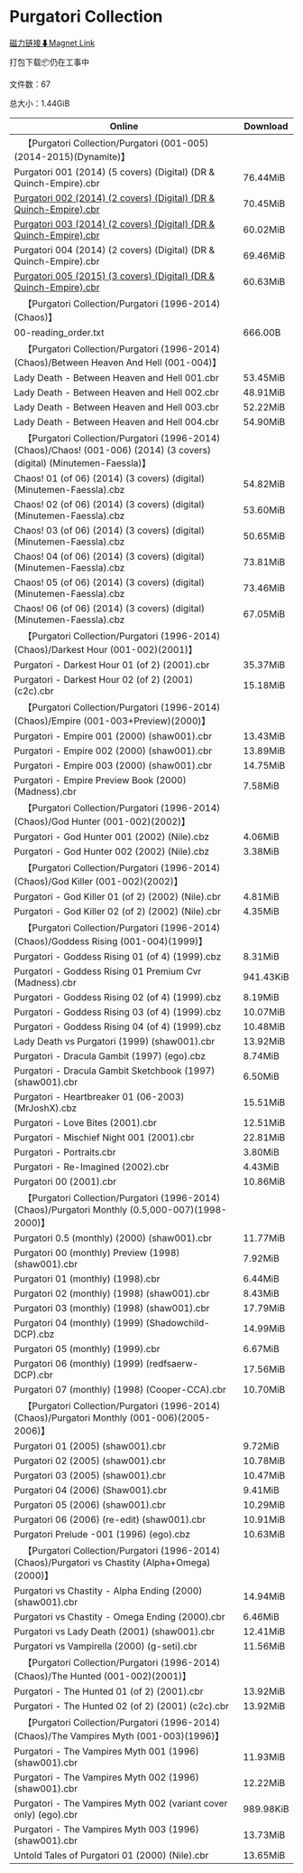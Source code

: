 # Purgatori Collection

[磁力链接⬇Magnet Link](magnet:?xt=urn:btih:2e4106b0996ba6777598b08e07e41b00dcc65bd3&dn=Purgatori%20Collection)

打包下载📦仍在工事中

文件数：67

总大小：1.44GiB

Online | Download
--- | ---
&emsp;【Purgatori Collection/Purgatori (001-005)(2014-2015)(Dynamite)】 | 
Purgatori 001 (2014) (5 covers) (Digital) (DR & Quinch-Empire).cbr | 76.44MiB
[Purgatori 002 (2014) (2 covers) (Digital) (DR & Quinch-Empire).cbr](https://github.com/alicewish/markdown/blob/master/comic/Purgatori-002-2014-2-covers-Digital-DR-Quinch-Empire-cbr.md) | 70.45MiB
[Purgatori 003 (2014) (2 covers) (Digital) (DR & Quinch-Empire).cbr](https://github.com/alicewish/markdown/blob/master/comic/Purgatori-003-2014-2-covers-Digital-DR-Quinch-Empire-cbr.md) | 60.02MiB
Purgatori 004 (2014) (2 covers) (Digital) (DR & Quinch-Empire).cbr | 69.46MiB
[Purgatori 005 (2015) (3 covers) (Digital) (DR & Quinch-Empire).cbr](https://github.com/alicewish/markdown/blob/master/comic/Purgatori-005-2015-3-covers-Digital-DR-Quinch-Empire-cbr.md) | 60.63MiB
&emsp;【Purgatori Collection/Purgatori (1996-2014)(Chaos)】 | 
00-reading\_order.txt | 666.00B
&emsp;【Purgatori Collection/Purgatori (1996-2014)(Chaos)/Between Heaven And Hell (001-004)】 | 
Lady Death - Between Heaven and Hell 001.cbr | 53.45MiB
Lady Death - Between Heaven and Hell 002.cbr | 48.91MiB
Lady Death - Between Heaven and Hell 003.cbr | 52.22MiB
Lady Death - Between Heaven and Hell 004.cbr | 54.90MiB
&emsp;【Purgatori Collection/Purgatori (1996-2014)(Chaos)/Chaos! (001-006) (2014) (3 covers) (digital) (Minutemen-Faessla)】 | 
Chaos! 01 (of 06) (2014) (3 covers) (digital) (Minutemen-Faessla).cbz | 54.82MiB
Chaos! 02 (of 06) (2014) (3 covers) (digital) (Minutemen-Faessla).cbz | 53.60MiB
Chaos! 03 (of 06) (2014) (3 covers) (digital) (Minutemen-Faessla).cbz | 50.65MiB
Chaos! 04 (of 06) (2014) (3 covers) (digital) (Minutemen-Faessla).cbz | 73.81MiB
Chaos! 05 (of 06) (2014) (3 covers) (digital) (Minutemen-Faessla).cbz | 73.46MiB
Chaos! 06 (of 06) (2014) (3 covers) (digital) (Minutemen-Faessla).cbz | 67.05MiB
&emsp;【Purgatori Collection/Purgatori (1996-2014)(Chaos)/Darkest Hour (001-002)(2001)】 | 
Purgatori - Darkest Hour 01 (of 2) (2001).cbr | 35.37MiB
Purgatori - Darkest Hour 02 (of 2) (2001) (c2c).cbr | 15.18MiB
&emsp;【Purgatori Collection/Purgatori (1996-2014)(Chaos)/Empire (001-003+Preview)(2000)】 | 
Purgatori - Empire 001 (2000) (shaw001).cbr | 13.43MiB
Purgatori - Empire 002 (2000) (shaw001).cbr | 13.89MiB
Purgatori - Empire 003 (2000) (shaw001).cbr | 14.75MiB
Purgatori - Empire Preview Book (2000) (Madness).cbr | 7.58MiB
&emsp;【Purgatori Collection/Purgatori (1996-2014)(Chaos)/God Hunter (001-002)(2002)】 | 
Purgatori - God Hunter 001 (2002) (Nile).cbz | 4.06MiB
Purgatori - God Hunter 002 (2002) (Nile).cbz | 3.38MiB
&emsp;【Purgatori Collection/Purgatori (1996-2014)(Chaos)/God Killer  (001-002)(2002)】 | 
Purgatori - God Killer 01 (of 2) (2002) (Nile).cbr | 4.81MiB
Purgatori - God Killer 02 (of 2) (2002) (Nile).cbr | 4.35MiB
&emsp;【Purgatori Collection/Purgatori (1996-2014)(Chaos)/Goddess Rising (001-004)(1999)】 | 
Purgatori - Goddess Rising 01 (of 4) (1999).cbz | 8.31MiB
Purgatori - Goddess Rising 01 Premium Cvr (Madness).cbr | 941.43KiB
Purgatori - Goddess Rising 02 (of 4) (1999).cbz | 8.19MiB
Purgatori - Goddess Rising 03 (of 4) (1999).cbz | 10.07MiB
Purgatori - Goddess Rising 04 (of 4) (1999).cbz | 10.48MiB
Lady Death vs Purgatori (1999) (shaw001).cbr | 13.92MiB
Purgatori - Dracula Gambit (1997) (ego).cbz | 8.74MiB
Purgatori - Dracula Gambit Sketchbook (1997) (shaw001).cbr | 6.50MiB
Purgatori - Heartbreaker 01 (06-2003) (MrJoshX).cbz | 15.51MiB
Purgatori - Love Bites (2001).cbr | 12.51MiB
Purgatori - Mischief Night 001 (2001).cbr | 22.81MiB
Purgatori - Portraits.cbr | 3.80MiB
Purgatori - Re-Imagined (2002).cbr | 4.43MiB
Purgatori 00 (2001).cbr | 10.86MiB
&emsp;【Purgatori Collection/Purgatori (1996-2014)(Chaos)/Purgatori Monthly (0.5,000-007)(1998-2000)】 | 
Purgatori 0.5 (monthly) (2000) (shaw001).cbr | 11.77MiB
Purgatori 00 (monthly) Preview (1998) (shaw001).cbr | 7.92MiB
Purgatori 01 (monthly) (1998).cbr | 6.44MiB
Purgatori 02 (monthly) (1998) (shaw001).cbr | 8.43MiB
Purgatori 03 (monthly) (1998) (shaw001).cbr | 17.79MiB
Purgatori 04 (monthly) (1999) (Shadowchild-DCP).cbz | 14.99MiB
Purgatori 05 (monthly) (1999).cbr | 6.67MiB
Purgatori 06 (monthly) (1999) (redfsaerw-DCP).cbr | 17.56MiB
Purgatori 07 (monthly) (1998) (Cooper-CCA).cbr | 10.70MiB
&emsp;【Purgatori Collection/Purgatori (1996-2014)(Chaos)/Purgatori Monthly (001-006)(2005-2006)】 | 
Purgatori 01 (2005) (shaw001).cbr | 9.72MiB
Purgatori 02 (2005) (shaw001).cbr | 10.78MiB
Purgatori 03 (2005) (shaw001).cbr | 10.47MiB
Purgatori 04 (2006) (Shaw001).cbr | 9.41MiB
Purgatori 05 (2006) (shaw001).cbr | 10.29MiB
Purgatori 06 (2006) (re-edit) (shaw001).cbr | 10.91MiB
Purgatori Prelude -001 (1996) (ego).cbz | 10.63MiB
&emsp;【Purgatori Collection/Purgatori (1996-2014)(Chaos)/Purgatori vs Chastity (Alpha+Omega)(2000)】 | 
Purgatori vs Chastity - Alpha Ending (2000) (shaw001).cbr | 14.94MiB
Purgatori vs Chastity - Omega Ending (2000).cbr | 6.46MiB
Purgatori vs Lady Death (2001) (shaw001).cbr | 12.41MiB
Purgatori vs Vampirella (2000) (g-seti).cbr | 11.56MiB
&emsp;【Purgatori Collection/Purgatori (1996-2014)(Chaos)/The Hunted  (001-002)(2001)】 | 
Purgatori - The Hunted 01 (of 2) (2001).cbr | 13.92MiB
Purgatori - The Hunted 02 (of 2) (2001) (c2c).cbr | 13.92MiB
&emsp;【Purgatori Collection/Purgatori (1996-2014)(Chaos)/The Vampires Myth (001-003)(1996)】 | 
Purgatori - The Vampires Myth 001 (1996) (shaw001).cbr | 11.93MiB
Purgatori - The Vampires Myth 002 (1996) (shaw001).cbr | 12.22MiB
Purgatori - The Vampires Myth 002 (variant cover only) (ego).cbr | 989.98KiB
Purgatori - The Vampires Myth 003 (1996) (shaw001).cbr | 13.73MiB
Untold Tales of Purgatori 01 (2000) (Nile).cbr | 13.65MiB
